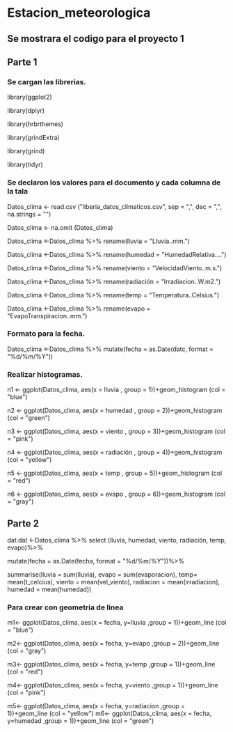 # Estacion_meteorologica

## Se mostrara el codigo para el proyecto 1


## Parte 1

### Se cargan las librerias.

library(ggplot2)

library(dplyr)

library(hrbrthemes)

library(grindExtra)

library(grind)

library(tidyr)

### Se declaron los valores para el documento y cada columna de la tala

Datos_clima <- read.csv ("liberia_datos_climaticos.csv", sep = ",", dec = ",", na.strings = "")

Datos_clima <- na.omit (Datos_clima)

Datos_clima <-Datos_clima %>% rename(lluvia = "Lluvia..mm.")

Datos_clima <-Datos_clima %>% rename(humedad = "HumedadRelativa....")

Datos_clima <-Datos_clima %>% rename(viento = "VelocidadViento..m.s.")

Datos_clima <-Datos_clima %>% rename(radiación = "Irradiacion..W.m2.")

Datos_clima <-Datos_clima %>% rename(temp = "Temperatura..Celsius.")

Datos_clima <-Datos_clima %>% rename(evapo = "EvapoTranspiracion..mm.")

### Formato para la fecha.

Datos_clima <-Datos_clima %>% mutate(fecha = as.Date(datc, format = "%d/%m/%Y"))

### Realizar histogramas.

n1 <- ggplot(Datos_clima, aes(x = lluvia , group = 1))+geom_histogram (col = "blue")

n2 <- ggplot(Datos_clima, aes(x = humedad , group = 2))+geom_histogram (col = "green")

n3 <- ggplot(Datos_clima, aes(x = viento , group = 3))+geom_histogram (col = "pink")

n4 <- ggplot(Datos_clima, aes(x = radiación , group = 4))+geom_histogram (col = "yellow")

n5 <- ggplot(Datos_clima, aes(x = temp , group = 5))+geom_histogram (col = "red")

n6 <- ggplot(Datos_clima, aes(x = evapo , group = 6))+geom_histogram (col = "gray")

## Parte 2

dat.dat <-Datos_clima %>% select (lluvia, humedad, viento, radiación, temp, evapo)%>% 

mutate(fecha = as.Date(fecha, format = "%d/%m/%Y"))%>%

summarise(lluvia = sum(lluvia), evapo = sum(evaporacion), temp= mean(t_celcius), viento = mean(vel_viento), radiacion = mean(irradiacion), humedad = mean(humedad))

### Para crear con geometria de linea

m1<- ggplot(Datos_clima, aes(x = fecha, y=lluvia ,group = 1))+geom_line (col = "blue")

m2<- ggplot(Datos_clima, aes(x = fecha, y=evapo ,group = 2))+geom_line (col = "gray")

m3<- ggplot(Datos_clima, aes(x = fecha, y=temp ,group = 1))+geom_line (col = "red")

m4<- ggplot(Datos_clima, aes(x = fecha, y=viento ,group = 1))+geom_line (col = "pink")

m5<- ggplot(Datos_clima, aes(x = fecha, y=radiacion ,group = 1))+geom_line (col = "yellow")
m6<- ggplot(Datos_clima, aes(x = fecha, y=humedad ,group = 1))+geom_line (col = "green")
